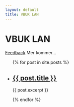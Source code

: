 ```yaml
---
layout: default
title: VBUK LAN
---
```

# VBUK LAN
<a data-nolt="button" href="https://8693075b.nolt.io">Feedback</a><script async src="https://cdn.nolt.io/widgets.js"></script>
Mer kommer...

<ul>
  {% for post in site.posts %}
    <li>
      <h2><a href="{{ post.url }}">{{ post.title }}</a></h2>
      <p>{{ post.excerpt }}</p>
    </li>
  {% endfor %}
</ul>
